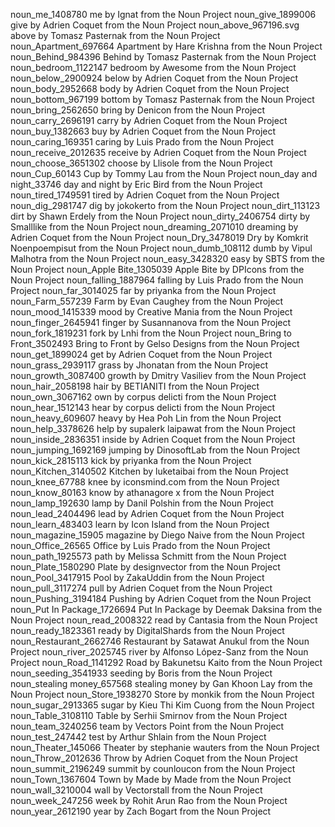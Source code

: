 noun_me_1408780 me by Ignat from the Noun Project
noun_give_1899006 give by Adrien Coquet from the Noun Project
noun_above_967196.svg above by Tomasz Pasternak from the Noun Project
noun_Apartment_697664 Apartment by Hare Krishna from the Noun Project
noun_Behind_984396 Behind by Tomasz Pasternak from the Noun Project
noun_bedroom_1122147 bedroom by Awesome from the Noun Project
noun_below_2900924 below by Adrien Coquet from the Noun Project
noun_body_2952668 body by Adrien Coquet from the Noun Project
noun_bottom_967199 bottom by Tomasz Pasternak from the Noun Project
noun_bring_2562650 bring by Denicon from the Noun Project
noun_carry_2696191 carry by Adrien Coquet from the Noun Project
noun_buy_1382663 buy by Adrien Coquet from the Noun Project
noun_caring_169351 caring by Luis Prado from the Noun Project
noun_receive_2012635 receive by Adrien Coquet from the Noun Project
noun_choose_3651302 choose by Llisole from the Noun Project
noun_Cup_60143 Cup by Tommy Lau from the Noun Project
noun_day and night_33746 day and night by Eric Bird from the Noun Project
noun_tired_1749591 tired by Adrien Coquet from the Noun Project
noun_dig_2981747 dig by jokokerto from the Noun Project
noun_dirt_113123 dirt by Shawn Erdely from the Noun Project
noun_dirty_2406754 dirty by Smalllike from the Noun Project
noun_dreaming_2071010 dreaming by Adrien Coquet from the Noun Project
noun_Dry_3478019 Dry by Komkrit Noenpoempisut from the Noun Project
noun_dumb_108112 dumb by Vipul Malhotra from the Noun Project
noun_easy_3428320 easy by SBTS from the Noun Project
noun_Apple Bite_1305039 Apple Bite by DPIcons from the Noun Project
noun_falling_1887964 falling by Luis Prado from the Noun Project
noun_far_3014025 far by priyanka from the Noun Project
noun_Farm_557239 Farm by Evan Caughey from the Noun Project
noun_mood_1415339 mood by Creative Mania from the Noun Project
noun_finger_2645941 finger by Susannanova from the Noun Project
noun_fork_1819231 fork by Lnhi from the Noun Project
noun_Bring to Front_3502493 Bring to Front by Gelso Designs from the Noun Project
noun_get_1899024 get by Adrien Coquet from the Noun Project
noun_grass_2939117 grass by Jhonatan from the Noun Project
noun_growth_3087400 growth by Dmitry Vasiliev from the Noun Project
noun_hair_2058198 hair by BETIANITI from the Noun Project
noun_own_3067162 own by corpus delicti from the Noun Project
noun_hear_1512143 hear by corpus delicti from the Noun Project
noun_heavy_609607 heavy by Hea Poh Lin from the Noun Project
noun_help_3378626 help by supalerk laipawat from the Noun Project
noun_inside_2836351 inside by Adrien Coquet from the Noun Project
noun_jumping_1692169 jumping by DinosoftLab from the Noun Project
noun_kick_2815113 kick by priyanka from the Noun Project
noun_Kitchen_3140502 Kitchen by luketaibai from the Noun Project
noun_knee_67788 knee by iconsmind.com from the Noun Project
noun_know_80163 know by athanagore x from the Noun Project
noun_lamp_192630 lamp by Danil Polshin from the Noun Project
noun_lead_2404496 lead by Adrien Coquet from the Noun Project
noun_learn_483403 learn by Icon Island from the Noun Project
noun_magazine_15905 magazine by Diego Naive from the Noun Project
noun_Office_26565 Office by Luis Prado from the Noun Project
noun_path_1925573 path by Melissa Schmitt from the Noun Project
noun_Plate_1580290 Plate by designvector from the Noun Project
noun_Pool_3417915 Pool by ZakaUddin from the Noun Project
noun_pull_3117274 pull by Adrien Coquet from the Noun Project
noun_Pushing_3194184 Pushing by Adrien Coquet from the Noun Project
noun_Put In Package_1726694 Put In Package by Deemak Daksina from the Noun Project
noun_read_2008322 read by Cantasia from the Noun Project
noun_ready_1823361 ready by DigitalShards from the Noun Project
noun_Restaurant_2662746 Restaurant by Satawat Anukul from the Noun Project
noun_river_2025745 river by Alfonso López-Sanz from the Noun Project
noun_Road_1141292 Road by Bakunetsu Kaito from the Noun Project
noun_seeding_3541933 seeding by Boris from the Noun Project
noun_stealing money_657568 stealing money by Gan Khoon Lay from the Noun Project
noun_Store_1938270 Store by monkik from the Noun Project
noun_sugar_2913365 sugar by Kieu Thi Kim Cuong from the Noun Project
noun_Table_3108110 Table by Serhii Smirnov from the Noun Project
noun_team_3240256 team by Vectors Point from the Noun Project
noun_test_247442 test by Arthur Shlain from the Noun Project
noun_Theater_145066 Theater by stephanie wauters from the Noun Project
noun_Throw_2012636 Throw by Adrien Coquet from the Noun Project
noun_summit_2196249 summit by counloucon from the Noun Project
noun_Town_1367604 Town by Made by Made from the Noun Project
noun_wall_3210004 wall by Vectorstall from the Noun Project
noun_week_247256 week by Rohit Arun Rao from the Noun Project
noun_year_2612190 year by Zach Bogart from the Noun Project
